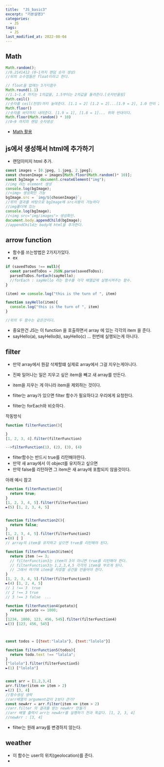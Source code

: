 ```yaml
---
title:  "JS_basic3"
excerpt: "기본설명3"
categories:
  - JS
tags:
  - JS
last_modified_at: 2022-08-04
---
```


## Math

```js
Math.random();
//0.2141412 (0~1까지 랜덤 숫자 생성)
//뒤의 소수점들은 float이라고 한다.

// float을 없애는 3가지함수
Math.round(1.1)
//1.1~1.4 까지는 1의값을, 1.5부터는 2의값을 돌려준다.[숫자반올림]
Math.ceil()
//숫자를 ceil(천장)까지 높여준다. [1.1 = 2] [1.2 = 2]...[1.9 = 2], 1.0 만이 1이 될수있다.
Math.floor()
//숫자를 바닥까지 내려준다. [1.9 = 1], [1.8 = 1]... 위와 반대이다.
Math.floor(Math.random() * 10)
//0~9 까지의 랜덤 숫자생성
```
- [Math 활용](https://developer.mozilla.org/ko/docs/Web/JavaScript/Reference/Global_Objects/Math)

## js에서 생성해서 html에 추가하기

- 랜덤이미지 html 추가.  


```js
const images = [0.jpeg, 1.jpeg, 2.jpeg];
const chosenImage = images[Math.floor(Math.random()* 10)];
const bgImage = document.createElement("img");
//img 라는 element 생성
console.log(bgImage);
//<img> 생성확인 가능 
bgImage.src = `img/${chosenImage}`;
//위의 결과를 바탕으로 bgImage에 src사용이 가능하다
//img폴더에 있는 
console.log(bgImage); 
//<img src="img/images"> 생성확인.
document.body.appendChild(bgImage);
//appendChild는 body에 html을 추가한다.
```
## arrow function
- 함수를 쓰는방법은 2가지가있다.
- ex


```js
if (savedToDos !== null){
  const parsedToDos = JSON.parse(savedToDos);
  parsedToDos.forEach(sayHello);
  //forEach : sayHello 라는 함수를 각각 배열값에 실행시켜주는 함수.
}

(item) => console.log("this is the turn of ", item)

function sayHello(item){
  console.log("this is the turn of ", item)
}

//위의 두 함수는 같은것이다.

```
- 중요한건 JS는 이 function 을 호출하면서 array 에 있는 각각의 item 을 준다.
- sayHello(a), sayHello(b), sayHello(c) ... 한번에 실행되는게 아니다.


## filter

- 만약 array에서 뭔갈 삭제할떄 실제로 array에서 그걸 지우는게아니다.
- 진짜 일어나는 일은 지우고 싶은 item을 빼고 새 array를 만든다.
- item을 지우는 게 아니라 item을 제외하는 것이다.

- filter는 array가 있으면 filter 함수가 필요하다고 우리에게 요청한다.
- filter는 forEach와 비슷하다.

작동방식

```js
function filterFunction(){

}
[1, 2, 3, 4].filter(filterFunction)

-->filterFunction(1), (2), (3), (4)

```

- filter함수는 반드시 true를 리턴해야한다. 
- 만약 새 array에서 이 object를 유지하고 싶으면
- 만약 false를 리턴하면 그 item은 새 array에 포함되지 않을것이다.
  
아래 예시 참고

```js
function filterFunction(){
  return true;
}
[1, 2, 3, 4, 5].filter(filterFunction)
►(5) [1, 2, 3, 4, 5]


function filterFunction2(){
  return false;
}
[1, 2, 3, 4, 5].filter(filterFunction2)
►(0) [ ]
// array의 item을 유지하고 싶으면 true를 리턴해야 된다.

function filterFunction3(item){
  return item !== 3;
  // filterFunction3는 item이 3이 아니면 true를 리턴해야 한다.
  // filterFunction3는 1,2,3,4,5 각각의 item을 부르게 된다.
  // 그래서 여기에 item을 저장할 공간을 만들어야 한다.
}
[1, 2, 3, 4, 5].filter(filterFunction3)
►(4) [1, 2, 4, 5]
// 1 !== 3  true
// 2 !== 3 true
// 3 !== 3 false  ...

function filterFunction4(potato){
  return potato <= 1000;
}
[1234, 1000, 123, 456, 545].filter(filterFunction4)
►(3) [123, 456, 545]



const todos = [{text:"lalala"}, {text:"lololo"}]

function filterFunction5(todos){
  return todo.text !== "lalala";
}
["lololo"].filter(filterFunction5)
►(1) ["lololo"]


const arr = [1,2,3,4]
arr.filter(item => item > 2)
►(2) [3, 4]
//함수생성 생략
//arr배열의 argument값이 2보다 큰가?
const newArr = arr.filter(item => item > 2)
//arr.filter 의 결과를 받는 newArr 만들기
//arr 배열 출력시 arr는 newArr를 실행하기 전과 똑같다. [1, 2, 3, 4]
//newArr : [3, 4]
```
- filter는 원래 array를 변경하지 않는다.

## weather

- 이 함수는 user의 위치(geolocation)를 준다.
-  
